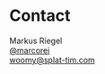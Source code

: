# Contact

Markus Riegel  
<a href="https://twitter.com/marcorei">@marcorei</a>  
woomy@splat-tim.com




